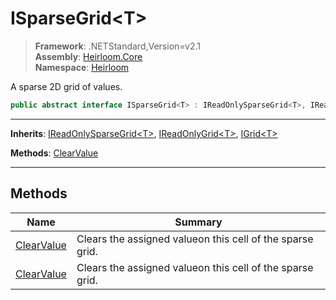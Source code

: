 # ISparseGrid\<T>

> **Framework**: .NETStandard,Version=v2.1  
> **Assembly**: [Heirloom.Core][0]  
> **Namespace**: [Heirloom][0]  

A sparse 2D grid of values.

```cs
public abstract interface ISparseGrid<T> : IReadOnlySparseGrid<T>, IReadOnlyGrid<T>, IGrid<T>
```

--------------------------------------------------------------------------------

**Inherits**: [IReadOnlySparseGrid\<T>][1], [IReadOnlyGrid\<T>][2], [IGrid\<T>][3]

**Methods**: [ClearValue][4]

--------------------------------------------------------------------------------

## Methods

| Name            | Summary                                                   |
|-----------------|-----------------------------------------------------------|
| [ClearValue][4] | Clears the assigned valueon this cell of the sparse grid. |
| [ClearValue][4] | Clears the assigned valueon this cell of the sparse grid. |

[0]: ../Heirloom.Core.md
[1]: Heirloom.IReadOnlySparseGrid[T].md
[2]: Heirloom.IReadOnlyGrid[T].md
[3]: Heirloom.IGrid[T].md
[4]: Heirloom.ISparseGrid[T].ClearValue.md
